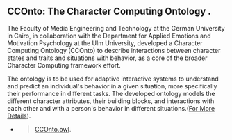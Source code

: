 ## CCOnto: The Character Computing Ontology .
The Faculty of Media Engineering and Technology at the German University in Cairo, in collaboration with the Department for Applied Emotions and Motivation Psychology at the Ulm University, developed a Character Computing Ontology (CCOnto) to describe interactions between character states and traits and situations with behavior, as a core of the broader Character Computing framework effort.

The ontology is to be used for adaptive interactive systems to understand and predict an individual's behavior in a given situation, more specifically their performance in different tasks. The developed ontology models the different character attributes, their building blocks, and interactions with each other and with a person's behavior in different situations.([For More Details](https://link.springer.com/chapter/10.1007/978-3-030-50316-1_34)).
* >[CCOnto.owl](CCOnto.owl).

